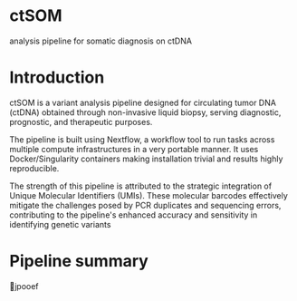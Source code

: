 # ctSOM
analysis pipeline for somatic diagnosis on ctDNA
# Introduction
ctSOM is a variant analysis pipeline designed for circulating tumor DNA (ctDNA) obtained through non-invasive liquid biopsy, serving diagnostic, prognostic, and therapeutic purposes.

The pipeline is built using Nextflow, a workflow tool to run tasks across multiple compute infrastructures in a very portable manner. It uses Docker/Singularity containers making installation trivial and results highly reproducible.

The strength of this pipeline is attributed to the strategic integration of Unique Molecular Identifiers (UMIs). These molecular barcodes effectively mitigate the challenges posed by PCR duplicates and sequencing errors, contributing to the pipeline's enhanced accuracy and sensitivity in identifying genetic variants

# Pipeline summary
jpooef
